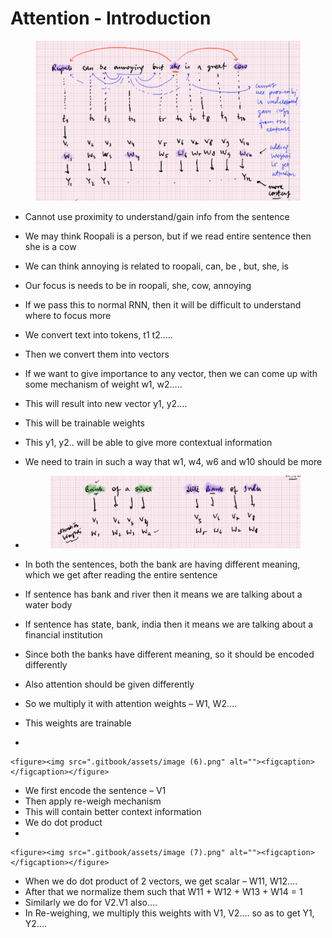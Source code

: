 # Attention - Introduction



<figure><img src=".gitbook/assets/image (4).png" alt=""><figcaption></figcaption></figure>

* Cannot use proximity to understand/gain info from the sentence
* We may think Roopali is a person, but if we read entire sentence then she is a cow
* We can think annoying is related to roopali, can, be , but, she, is
* Our focus is needs to be in roopali, she, cow, annoying
* If we pass this to normal RNN, then it will be difficult to understand where to focus more
* We convert text into tokens, t1 t2…..
* Then we convert them into vectors
* If we want to give importance to any vector, then we can come up with some mechanism of weight w1, w2…..
* This will result into new vector y1, y2….
* This will be trainable weights
* This y1, y2.. will be able to give more contextual information
* We need to train in such a way that w1, w4, w6 and w10 should be more
*   &#x20;&#x20;

    <figure><img src=".gitbook/assets/image (5).png" alt=""><figcaption></figcaption></figure>
* In both the sentences, both the bank are having different meaning, which we get after reading the entire sentence
* If sentence has bank and river then it means we are talking about a water body
* If sentence has state, bank, india then it means we are talking about a financial institution
* Since both the banks have different meaning, so it should be encoded differently
* Also attention should be given differently
* So we multiply it with attention weights – W1, W2….
* This weights are trainable
*

    <figure><img src=".gitbook/assets/image (6).png" alt=""><figcaption></figcaption></figure>
* We first encode the sentence – V1
* Then apply re-weigh mechanism
* This will contain better context information
* We do dot product
*

    <figure><img src=".gitbook/assets/image (7).png" alt=""><figcaption></figcaption></figure>
* When we do dot product of 2 vectors, we get scalar – W11, W12….
* After that we normalize them such that W11 +  W12 + W13 + W14 = 1
* Similarly we do for V2.V1 also….
* In Re-weighing, we multiply this weights with V1, V2.... so as to get Y1, Y2....
